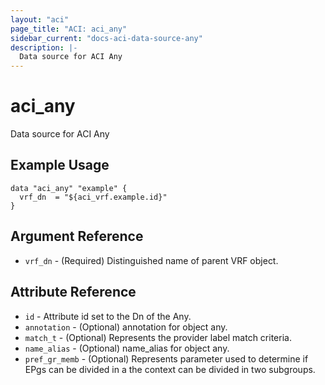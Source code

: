 ```yaml
---
layout: "aci"
page_title: "ACI: aci_any"
sidebar_current: "docs-aci-data-source-any"
description: |-
  Data source for ACI Any
---
```


# aci_any #
Data source for ACI Any

## Example Usage ##

```hcl
data "aci_any" "example" {
  vrf_dn  = "${aci_vrf.example.id}"
}
```
## Argument Reference ##
* `vrf_dn` - (Required) Distinguished name of parent VRF object.



## Attribute Reference

* `id` - Attribute id set to the Dn of the Any.
* `annotation` - (Optional) annotation for object any.
* `match_t` - (Optional) Represents the provider label match criteria.
* `name_alias` - (Optional) name_alias for object any.
* `pref_gr_memb` - (Optional) Represents parameter used to determine if EPgs can be divided in a the context can be divided in two subgroups.